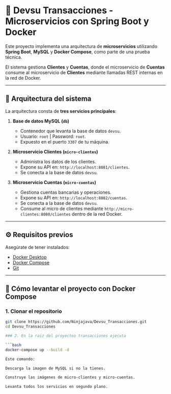 # 🏦 Devsu Transacciones - Microservicios con Spring Boot y Docker

Este proyecto implementa una arquitectura de **microservicios** utilizando **Spring Boot**, **MySQL** y **Docker Compose**, como parte de una prueba técnica.

El sistema gestiona **Clientes** y **Cuentas**, donde el microservicio de **Cuentas** consume al microservicio de **Clientes** mediante llamadas REST internas en la red de Docker.

---

## 📌 Arquitectura del sistema

La arquitectura consta de **tres servicios principales**:

1. **Base de datos MySQL (`db`)**
    - Contenedor que levanta la base de datos `devsu`.
    - Usuario: `root` | Password: `root`.
    - Expuesto en el puerto `3307` de tu máquina.

2. **Microservicio Clientes (`micro-clientes`)**
    - Administra los datos de los clientes.
    - Expone su API en: `http://localhost:8081/clientes`.
    - Se conecta a la base de datos `devsu`.

3. **Microservicio Cuentas (`micro-cuentas`)**
    - Gestiona cuentas bancarias y operaciones.
    - Expone su API en: `http://localhost:8082/cuentas`.
    - Se conecta a la base de datos `devsu`.
    - Consume al micro de clientes mediante `http://micro-clientes:8080/clientes` dentro de la red Docker.

---

## ⚙️ Requisitos previos

Asegúrate de tener instalados:

- [Docker Desktop](https://www.docker.com/products/docker-desktop/)
- [Docker Compose](https://docs.docker.com/compose/)
- [Git](https://git-scm.com/)

---

## 🚀 Cómo levantar el proyecto con Docker Compose

### 1. Clonar el repositorio

```bash
git clone https://github.com/Ninjajava/Devsu_Transacciones.git
cd Devsu_Transacciones

### 2. En la raiz del proyectoo transacciones ejecuta

```bash
docker-compose up --build -d

Este comando:

Descarga la imagen de MySQL si no la tienes.

Construye las imágenes de micro-clientes y micro-cuentas.

Levanta todos los servicios en segundo plano.




